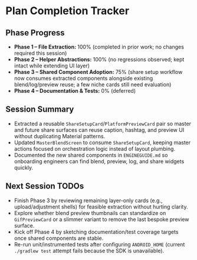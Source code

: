 # Plan Completion Tracker

## Phase Progress
- **Phase 1 – File Extraction:** 100% (completed in prior work; no changes required this session)
- **Phase 2 – Helper Abstractions:** 100% (no regressions observed; kept intact while extending UI layer)
- **Phase 3 – Shared Component Adoption:** 75% (share setup workflow now consumes extracted components alongside existing blend/log/preview reuse; a few niche cards still need evaluation)
- **Phase 4 – Documentation & Tests:** 0% (deferred)

## Session Summary
- Extracted a reusable `ShareSetupCard`/`PlatformPreviewCard` pair so master and future share surfaces can reuse caption, hashtag, and preview UI without duplicating Material patterns.
- Updated `MasterBlendScreen` to consume `ShareSetupCard`, keeping master actions focused on orchestration logic instead of layout plumbing.
- Documented the new shared components in `ENGINEGUIDE.md` so onboarding engineers can find blend, preview, log, and share widgets quickly.

## Next Session TODOs
- Finish Phase 3 by reviewing remaining layer-only cards (e.g., upload/adjustment shells) for feasible extraction without hurting clarity.
- Explore whether blend preview thumbnails can standardize on `GifPreviewCard` or a slimmer variant to remove the last bespoke preview surface.
- Kick off Phase 4 by sketching documentation/test coverage targets once shared components are stable.
- Re-run unit/instrumented tests after configuring `ANDROID_HOME` (current `./gradlew test` attempt fails because the SDK is unavailable).
